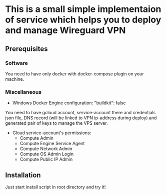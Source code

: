 # This is a small simple implementaion of service which helps you to deploy and manage Wireguard VPN

## Prerequisites

### Software

You need to have only docker with docker-compose plugin on your machine.

### Miscellaneous

- Windows Docker Engine configuration:
    "buildkit": false

You need to have gcloud account, service-account there and credentials json file, DNS record (will be linked to VPN ip-address during deploy) and generated pair of keys to manage the VPS server.

- Gloud service-account's permissions:
    - Compute Admin
    - Compute Engine Service Agent
    - Compute Network Admin
    - Compute OS Admin Login
    - Compute Public IP Admin

## Installation

Just start install script in root directory and try it!

